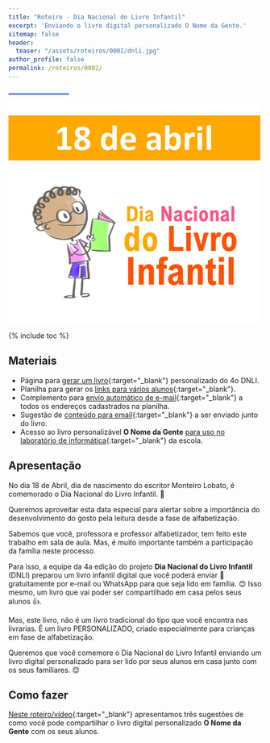 ```yaml
---
title: "Roteiro - Dia Nacional do Livro Infantil"
excerpt: 'Enviando o livro digital personalizado O Nome da Gente.'
sitemap: false
header: 
  teaser: "/assets/roteiros/0002/dnli.jpg" 
author_profile: false
permalink: /roteiros/0002/
---
```

![Linha separadora](/assets/images/line.jpg)

![Dia Nacional do Livro Infantil](/assets/roteiros/0002/dnli.jpg)

{% include toc %}

## Materiais
* Página para [gerar um livro](https://livros.aprender.digital/s/experimente.html){:target="_blank"} personalizado do 4o DNLI.
* Planilha para gerar os [links para vários alunos](https://drive.google.com/open?id=1hPnSv79oE48FNSDH7vb2BczAUWkCcjzc){:target="_blank"}.
* Complemento para [envio automático de e-mail](https://chrome.google.com/webstore/detail/zoho-craft-send-and-track/gcmpegnpnldbkaaijmcibgofgpgidlid){:target="_blank"} a todos os endereços cadastrados na planilha.
* Sugestão de [conteúdo para email](https://drive.google.com/open?id=1ppyKlOGsL8zrITY7PKKPpFRk1iHJaMKhFJhLScGwJ7I){:target="_blank"}  a ser enviado junto do livro.
* Acesso ao livro personalizável **O Nome da Gente** [para uso no laboratório de informática](https://livros.aprender.digital){:target="_blank"} da escola.


## Apresentação
No dia 18 de Abril, dia de nascimento do escritor Monteiro Lobato, é comemorado o Dia Nacional do Livro Infantil. 📖 

Queremos aproveitar esta data especial para alertar sobre a importância do desenvolvimento do gosto pela leitura desde a fase de alfabetização.

Sabemos que você, professora e professor alfabetizador, tem feito este trabalho em sala de aula. Mas, é muito importante também a participação da família neste processo. 

Para isso, a equipe da 4a edição do projeto **Dia Nacional do Livro Infantil** (DNLI) preparou um livro infantil digital que você poderá enviar 🎁 gratuitamente por e-mail ou WhatsApp para que seja lido em família. 😊 Isso mesmo, um livro que vai poder ser compartilhado em casa pelos seus alunos 👍.

Mas, este livro, não é um livro tradicional do tipo que você encontra nas livrarias. É um livro PERSONALIZADO, criado especialmente para crianças em fase de alfabetização. 

Queremos que você comemore o Dia Nacional do Livro Infantil enviando um livro digital personalizado para ser lido por seus alunos em casa junto com os seus familiares. 😊

## Como fazer
[Neste roteiro/vídeo](http://bit.ly/2ZfoPMi){:target="_blank"} apresentamos três sugestões de como você pode compartilhar o livro digital personalizado **O Nome da Gente** com os seus alunos.

